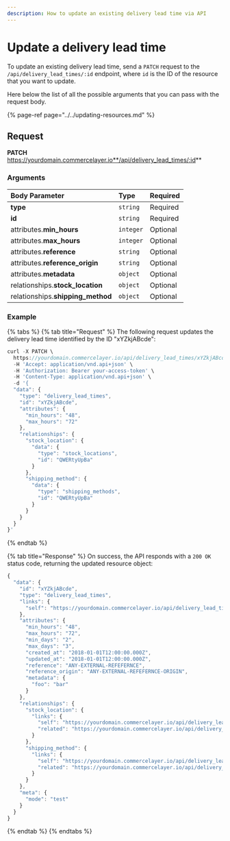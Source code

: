 ```yaml
---
description: How to update an existing delivery lead time via API
---
```


# Update a delivery lead time

To update an existing delivery lead time, send a `PATCH` request to the `/api/delivery_lead_times/:id` endpoint, where `id` is the ID of the resource that you want to update.

Here below the list of all the possible arguments that you can pass with the request body.

{% page-ref page="../../updating-resources.md" %}

## Request

**PATCH** https://yourdomain.commercelayer.io**/api/delivery_lead_times/:id**

### Arguments

| Body Parameter | Type | Required |
| :--- | :--- | :--- |
| **type** | `string` | Required |
| **id** | `string` | Required |
| attributes.**min_hours** | `integer` | Optional |
| attributes.**max_hours** | `integer` | Optional |
| attributes.**reference** | `string` | Optional |
| attributes.**reference_origin** | `string` | Optional |
| attributes.**metadata** | `object` | Optional |
| relationships.**stock_location** | `object` | Optional |
| relationships.**shipping_method** | `object` | Optional |

### Example

{% tabs %}
{% tab title="Request" %}
The following request updates the delivery lead time identified by the ID "xYZkjABcde":

```javascript
curl -X PATCH \
  https://yourdomain.commercelayer.io/api/delivery_lead_times/xYZkjABcde \
  -H 'Accept: application/vnd.api+json' \
  -H 'Authorization: Bearer your-access-token' \
  -H 'Content-Type: application/vnd.api+json' \
  -d '{
  "data": {
    "type": "delivery_lead_times",
    "id": "xYZkjABcde",
    "attributes": {
      "min_hours": "48",
      "max_hours": "72"
    },
    "relationships": {
      "stock_location": {
        "data": {
          "type": "stock_locations",
          "id": "QWERtyUpBa"
        }
      },
      "shipping_method": {
        "data": {
          "type": "shipping_methods",
          "id": "QWERtyUpBa"
        }
      }
    }
  }
}'
```
{% endtab %}

{% tab title="Response" %}
On success, the API responds with a `200 OK` status code, returning the updated resource object:

```javascript
{
  "data": {
    "id": "xYZkjABcde",
    "type": "delivery_lead_times",
    "links": {
      "self": "https://yourdomain.commercelayer.io/api/delivery_lead_times/xYZkjABcde"
    },
    "attributes": {
      "min_hours": "48",
      "max_hours": "72",
      "min_days": "2",
      "max_days": "3",
      "created_at": "2018-01-01T12:00:00.000Z",
      "updated_at": "2018-01-01T12:00:00.000Z",
      "reference": "ANY-EXTERNAL-REFEFERNCE",
      "reference_origin": "ANY-EXTERNAL-REFEFERNCE-ORIGIN",
      "metadata": {
        "foo": "bar"
      }
    },
    "relationships": {
      "stock_location": {
        "links": {
          "self": "https://yourdomain.commercelayer.io/api/delivery_lead_times/xYZkjABcde/relationships/stock_location",
          "related": "https://yourdomain.commercelayer.io/api/delivery_lead_times/xYZkjABcde/stock_location"
        }
      },
      "shipping_method": {
        "links": {
          "self": "https://yourdomain.commercelayer.io/api/delivery_lead_times/xYZkjABcde/relationships/shipping_method",
          "related": "https://yourdomain.commercelayer.io/api/delivery_lead_times/xYZkjABcde/shipping_method"
        }
      }
    },
    "meta": {
      "mode": "test"
    }
  }
}
```
{% endtab %}
{% endtabs %}


